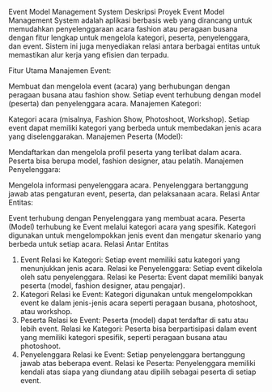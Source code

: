 Event Model Management System
Deskripsi Proyek
Event Model Management System adalah aplikasi berbasis web yang dirancang untuk memudahkan penyelenggaraan acara fashion atau peragaan busana dengan fitur lengkap untuk mengelola kategori, peserta, penyelenggara, dan event. Sistem ini juga menyediakan relasi antara berbagai entitas untuk memastikan alur kerja yang efisien dan terpadu.

Fitur Utama
Manajemen Event:

Membuat dan mengelola event (acara) yang berhubungan dengan peragaan busana atau fashion show.
Setiap event terhubung dengan model (peserta) dan penyelenggara acara.
Manajemen Kategori:

Kategori acara (misalnya, Fashion Show, Photoshoot, Workshop).
Setiap event dapat memiliki kategori yang berbeda untuk membedakan jenis acara yang diselenggarakan.
Manajemen Peserta (Model):

Mendaftarkan dan mengelola profil peserta yang terlibat dalam acara.
Peserta bisa berupa model, fashion designer, atau pelatih.
Manajemen Penyelenggara:

Mengelola informasi penyelenggara acara.
Penyelenggara bertanggung jawab atas pengaturan event, peserta, dan pelaksanaan acara.
Relasi Antar Entitas:

Event terhubung dengan Penyelenggara yang membuat acara.
Peserta (Model) terhubung ke Event melalui kategori acara yang spesifik.
Kategori digunakan untuk mengelompokkan jenis event dan mengatur skenario yang berbeda untuk setiap acara.
Relasi Antar Entitas
1. Event
Relasi ke Kategori: Setiap event memiliki satu kategori yang menunjukkan jenis acara.
Relasi ke Penyelenggara: Setiap event dikelola oleh satu penyelenggara.
Relasi ke Peserta: Event dapat memiliki banyak peserta (model, fashion designer, atau pengajar).
2. Kategori
Relasi ke Event: Kategori digunakan untuk mengelompokkan event ke dalam jenis-jenis acara seperti peragaan busana, photoshoot, atau workshop.
3. Peserta
Relasi ke Event: Peserta (model) dapat terdaftar di satu atau lebih event.
Relasi ke Kategori: Peserta bisa berpartisipasi dalam event yang memiliki kategori spesifik, seperti peragaan busana atau photoshoot.
4. Penyelenggara
Relasi ke Event: Setiap penyelenggara bertanggung jawab atas beberapa event.
Relasi ke Peserta: Penyelenggara memiliki kendali atas siapa yang diundang atau dipilih sebagai peserta di setiap event.